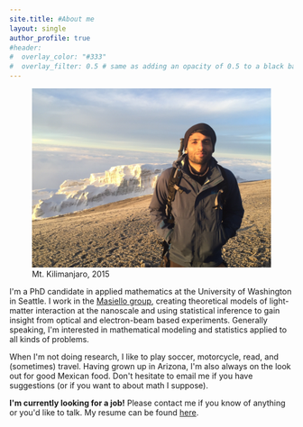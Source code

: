 ```yaml
---
site.title: #About me
layout: single
author_profile: true
#header:
#  overlay_color: "#333"
#  overlay_filter: 0.5 # same as adding an opacity of 0.5 to a black background
---
```

<!--{% include figure image_path="/assets/images/niket.jpg" caption="Mt. Kilimanjaro, 2016" %}-->
<figure>
<center> <img src="/assets/images/niket.jpg" width="500px" /> </center>
<figcaption>Mt. Kilimanjaro, 2015</figcaption>
</figure>

I'm a PhD candidate in applied mathematics at the University of Washington in Seattle. I work in the <a href="http://faculty.washington.edu/masiello/Masiello_Group_Website/Home.html">Masiello group</a>, creating theoretical models of light-matter interaction at the nanoscale and using statistical inference to gain insight from optical and electron-beam based experiments. Generally speaking, I'm interested in mathematical modeling and statistics applied to all kinds of problems.

When I'm not doing research, I like to play soccer, motorcycle, read, and (sometimes) travel. Having grown up in Arizona, I'm also always on the look out for good Mexican food. Don't hesitate to email me if you have suggestions (or if you want to about math I suppose). 

**I'm currently looking for a job!** Please contact me if you know of anything or you'd like to talk. My resume can be found [here](assets/docs/resume.pdf).


